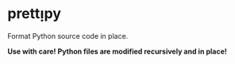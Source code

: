 # prett&#7433;py

Format Python source code in place.

**Use with care! Python files are modified recursively and in place!**
